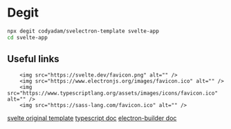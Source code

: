 # Degit

```bash
npx degit codyadam/svelectron-template svelte-app
cd svelte-app
```

## Useful links

        <img src="https://svelte.dev/favicon.png" alt="" />
        <img src="https://www.electronjs.org/images/favicon.ico" alt="" />
        <img src="https://www.typescriptlang.org/assets/images/icons/favicon.ico" alt="" />
        <img src="https://sass-lang.com/favicon.ico" alt="" />

[svelte original template](https://github.com/sveltejs/template)
[typescript doc](https://www.typescriptlang.org/docs/home.html)
[electron-builder doc](https://www.electron.build/)
